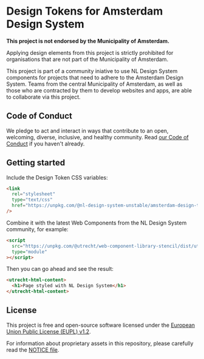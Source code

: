 # Design Tokens for Amsterdam Design System

**This project is not endorsed by the Municipality of Amsterdam.**

Applying design elements from this project is strictly prohibited for organisations that are not part of the Municipality of Amsterdam.

This project is part of a community iniative to use NL Design System components for projects that need to adhere to the Amsterdam Design System. Teams from the central Municipality of Amsterdam, as well as those who are contracted by them to develop websites and apps, are able to collaborate via this project.

## Code of Conduct

We pledge to act and interact in ways that contribute to an open, welcoming, diverse, inclusive, and healthy community. Read [our Code of Conduct](CODE_OF_CONDUCT.md) if you haven't already.

## Getting started

Include the Design Token CSS variables:

```html
<link
  rel="stylesheet"
  type="text/css"
  href="https://unpkg.com/@nl-design-system-unstable/amsterdam-design-tokens/dist/index.css"
/>
```

Combine it with the latest Web Components from the NL Design System community, for example:

```html
<script
  src="https://unpkg.com/@utrecht/web-component-library-stencil/dist/utrecht/utrecht.esm.js"
  type="module"
></script>
```

Then you can go ahead and see the result:

```html
<utrecht-html-content>
  <h1>Page styled with NL Design System</h1>
</utrecht-html-content>
```

## License

This project is free and open-source software licensed under the [European Union Public License (EUPL) v1.2](LICENSE.md).

For information about proprietary assets in this repository, please carefully read the [NOTICE file](NOTICE.md).
